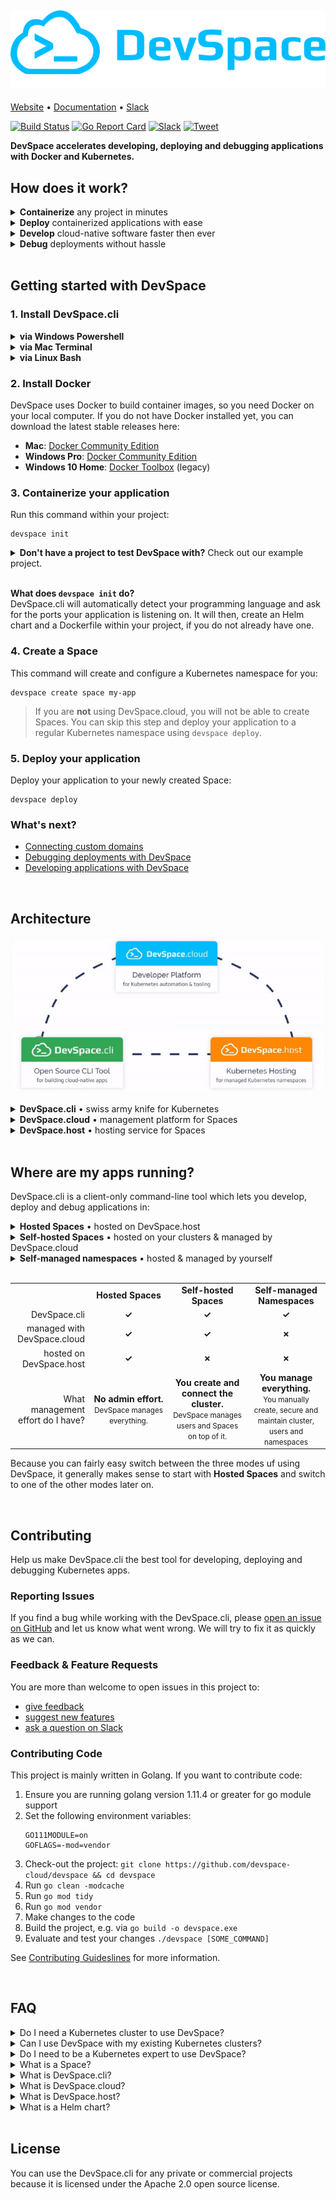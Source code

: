 [![DevSpace Logo](docs/website/static/img/github-readme-header.svg)](https://devspace.cloud/)
---

[Website](https://devspace.cloud/) • 
[Documentation](https://devspace.cloud/docs) • 
[Slack](https://devspace.cloud/slack)

[![Build Status](https://travis-ci.org/devspace-cloud/devspace.svg?branch=master)](https://travis-ci.org/devspace-cloud/devspace)
[![Go Report Card](https://goreportcard.com/badge/github.com/devspace-cloud/devspace)](https://goreportcard.com/report/github.com/devspace-cloud/devspace)
[![Slack](https://devspace.cloud/slack/badge.svg)](http://devspace.cloud/slack)
[![Tweet](https://img.shields.io/twitter/url/http/shields.io.svg?style=social)](https://twitter.com/home?status=Just%20found%20out%20about%20%23DevSpace.cli%3A%20https%3A//github.com/devspace-cloud/devspace%0A%0AIt%20lets%20you%20build%20cloud%20native%20software%20directly%20on%20top%20of%20%23Kubernetes%20and%20%23Docker%0A%23CloudNative%20%23k8s)


**DevSpace accelerates developing, deploying and debugging applications with Docker and Kubernetes.**

## How does it work?

<details>
<summary><b>Containerize</b> any project in minutes</summary>

### Initialize your project
```
devspace init
```
#### DevSpace uses smart defaults for many programming languages and frameworks to:
1. Automatically create a Dockerfile for your app
2. Add a [highly customizable Helm chart](https://devspace.cloud/docs/charts/devspace-chart) to your project

> If you already have a Dockerfile or a Helm chart, DevSpace.cli will ask you if you want to use them instead of the default files.

Customize Dockerfile and Kubernetes deployment:
 - [Add packages (e.g. databases)](https://devspace.cloud/docs/charts/packages)
 - [Configure persistent volumes](https://devspace.cloud/docs/charts/persistent-volumes)
 - [Set environment variables](https://devspace.cloud/docs/charts/environment-variables)
 - [Enable auto-scaling](https://devspace.cloud/docs/charts/scaling)

---

</details>

<details>
<summary><b>Deploy</b> containerized applications with ease</summary>

### 1. Create a Space
```
devspace create space my-app
```
If you are using DevSpace.cloud, you can create Spaces with a single command. Spaces are smart Kubernetes namespaces with:
- Automatic allocation of a subdomain for each Space
- Automatic RBAC configuration for better isolation of users
- Resource auto-scaling within the configured limits
- [and much more...](https://devspace.cloud/docs/spaces/what-are-spaces)

> **If you do not want to use DevSpace.cloud, you will not be able to create Spaces.** You can skip this step and deploy your application to a regular Kubernetes namespace using `devspace deploy`.

### 2. Deploy your application
```
devspace deploy
```

#### What does `devspace deploy` do?
1. Builds, tags and pushes your Docker images
2. Creates pull secrets for your image registries
3. Deploys your project with the newest images

### 3. Access your application
After deploying, your application will run on a domain that is connected to your Space:
- **auto-generated, e.g. `my-app.devspace.host`**
- **custom domain ([Learn how to connected a custom domain](https://devspace.cloud/docs/deployment/domains))**

> **If you are not using DevSpace.cloud, you will need to manually configure a domain and an ingress.**

---

</details>

<details>
<summary><b>Develop</b> cloud-native software faster then ever</summary>

### Develop in a production-like environment
```
devspace dev
```
**With DevSpace, you can build and test your application directly inside Kubernetes.** Thanks to our real-time code sync, you can even use hot reloading tools (e.g. nodemon) to refresh your running application without having to waste time on re-building and re-deploying your application every time you change your code. With DevSpace, your containers are updated in real-time without any delay.

Learn more about development with DevSpace:
- [Real-time code synchronization for hot reloading](https://devspace.cloud/docs/development/synchronization)
- [Automatic port forwarding for access via localhost](https://devspace.cloud/docs/development/port-forwarding)
- [Terminal proxy for running commands in your containers](https://devspace.cloud/docs/development/terminal)

---

</details>

<details>
<summary><b>Debug</b> deployments without hassle</summary>

### Speed up finding and solving issues
```
devspace analyze
```
**DevSpace automatically analyzes your deployments**, identifies potential issues and helps you resolve them:
- Identify reasons for image pull failure
- View log snapshots of crashed containers
- Debug networking issues (e.g. misconfigured services)

Learn more about development with DevSpace:
- [Automate issue detection with DevSpace](https://devspace.cloud/docs/debugging/analyze)
- [Stream container logs with DevSpace](https://devspace.cloud/docs/debugging/logs)
- [Use the debugger of your IDE with DevSpace](https://devspace.cloud/docs/debugging/debuggers)
- [Start terminal sessions for debugging](https://devspace.cloud/docs/debugging/enter)

</details>

<br>

## Getting started with DevSpace
### 1. Install DevSpace.cli

<details>
<summary><b>via Windows Powershell</b></summary>

```
[System.Net.ServicePointManager]::SecurityProtocol = [System.Net.SecurityProtocolType]'Tls,Tls11,Tls12'
md -Force "$Env:Programfiles\devspace"
wget -UseBasicParsing ((Invoke-WebRequest -URI "https://api.github.com/repos/covexo/devspace/releases/latest" -UseBasicParsing).Content -replace ".*`"(https://github.com[^`"]*devspace-windows-amd64.exe)`".*","`$1") -o $Env:Programfiles\devspace\devspace.exe
& "$Env:Programfiles\devspace\devspace.exe" "install"
```

</details>

<details>
<summary><b>via Mac Terminal</b></summary>

```
curl -s -H "Accept: application/json" "https://api.github.com/repos/covexo/devspace/releases/latest" | sed -nE 's!.*"(https://github.com[^"]*devspace-darwin-amd64)".*!\1!p' | xargs -n 1 curl -L -o devspace && chmod +x devspace
sudo mv devspace /usr/local/bin
```

</details>

<details>
<summary><b>via Linux Bash</b></summary>

```
curl -s -H "Accept: application/json" "https://api.github.com/repos/covexo/devspace/releases/latest" | sed -nE 's!.*"(https://github.com[^"]*devspace-linux-amd64)".*!\1!p' | xargs -n 1 curl -L -o devspace && chmod +x devspace
sudo mv devspace /usr/local/bin
```

</details>

### 2. Install Docker

DevSpace uses Docker to build container images, so you need Docker on your local computer. If you do not have Docker installed yet, you can download the latest stable releases here:
- **Mac**: [Docker Community Edition](https://download.docker.com/mac/stable/Docker.dmg)
- **Windows Pro**: [Docker Community Edition](https://download.docker.com/win/stable/Docker%20for%20Windows%20Installer.exe)
- **Windows 10 Home**: [Docker Toolbox](https://download.docker.com/win/stable/DockerToolbox.exe) (legacy)


### 3. Containerize your application
Run this command within your project:
```
devspace init
```
<details>
<summary><b>Don't have a project to test DevSpace with?</b> Check out our example project.</summary>

```
git clone https://github.com/devspace-cloud/devspace-quickstart-nodejs
```

</details>

<br>

**What does `devspace init` do?**  
DevSpace.cli will automatically detect your programming language and ask for the ports your application is listening on. It will then, create an Helm chart and a Dockerfile within your project, if you do not already have one.

### 4. Create a Space
This command will create and configure a Kubernetes namespace for you:
```
devspace create space my-app
```
> If you are **not** using DevSpace.cloud, you will not be able to create Spaces. You can skip this step and deploy your application to a regular Kubernetes namespace using `devspace deploy`.

### 5. Deploy your application
Deploy your application to your newly created Space:
```
devspace deploy
```

### What's next?
 - [Connecting custom domains](https://devspace.cloud/docs/deployment/domains)
 - [Debugging deployments with DevSpace](https://devspace.cloud/docs/debugging/overview)
 - [Developing applications with DevSpace](https://devspace.cloud/docs/development/workflow)

<br>

## Architecture

<p align="center"><img src="docs/website/static/img/github-readme-architecture.gif" alt="DevSpace Architecture"></p>

<details>
<summary><b>DevSpace.cli</b> • swiss army knife for Kubernetes</summary>

DevSpace.cli is an open-source command-line tool that provides everything you need to develop, deploy and debug applications with Docker and Kubernetes.

> You can either use DevSpace.cli as standalone solution for your self-managed Kubernetes namespaces or in combination with DevSpace.cloud.

</details>

<details>
<summary><b>DevSpace.cloud</b> • management platform for Spaces</summary>

DevSpace.cloud is a developer platform for Kubernetes that lets you create and manage Spaces via DevSpace.cli or GUI. 

> The Spaces you create with DevSpace.cloud either run on DevSpace.host or on your own Kubernetes clusters after connecting them to the platform.

</details>

<details>
<summary><b>DevSpace.host</b> • hosting service for Spaces</summary>

DevSpace.host is a hosting service that lets you create Spaces instead of entire Kubernetes clusters. Because you only pay for the resources used for creating your containers, it is much cheaper than having to pay for an entire Kubernetes cluster, especially for small and medium size workloads.

> DevSpace.host is runs on top of Google Cloud, AWS and Azure clusters and is optimized for reliability and scalability.

</details>

<br>

## Where are my apps running?
DevSpace.cli is a client-only command-line tool which lets you develop, deploy and debug applications in:

<details>
<summary><b>Hosted Spaces</b> • hosted on DevSpace.host</summary>

Hosted Spaces run on DevSpace.host. You will automatically get a `.devspace.host` subdomain for your Space. Using DevSpace.host automatically means that you are using DevSpace.cloud which manages all Spaces running on top of DevSpace.host. 

> Users of DevSpace.host can create one Space with limited resources for free. To enable resource scaling, you have to verify your account by adding payment information. With a verified account, you can use more cloud resources for your containers and only pay the resources that are actually needed to create and run your containers.

</details>

<details>
<summary><b>Self-hosted Spaces</b> • hosted on your clusters & managed by DevSpace.cloud</summary>

Self-hosted Spaces run on your own Kubernetes cluster which can be hosted anywhere you like (e.g. managed public cloud, private cloud). Self-hosted Spaces are different from self-managed Spaces because self-hosted Spaces are still managed by DevSpace.cloud.

> To use self-hosted Spaces, simply [connect your own Kubernetes cluster as external cluster in DevSpace.cloud](https://devspace.cloud/docs/advanced/external-clusters). You will then be able to use DevSpace.cloud and create self-hosted Spaces which are not running on DevSpace.host but on your own Kubernetes clusters.

</details>

<details>
<summary><b>Self-managed namespaces</b> • hosted & managed by yourself</summary>

Self-managed namespaces are hosted on your own Kubernetes clusters. Unlike Spaces, regular Kubernetes namespaces are **not** managed by DevSpace.cloud. That means that you will have to take care of the following things manually:
* enforce resource limits
* configure secure user permissions
* isolate namespaces of different users
* connect domains and configure ingresses
* install and manage basic cluster services (e.g. ingress controller, cert-manager for TLS, monitoring and log aggregation tools)

</details>

<br>

<table width="100%">
    <tbody width="100%">
        <tr>
            <td width="25%"></td>
            <td width="25%" align="center"><b>Hosted Spaces</b></td>
            <td width="25%" align="center"><b>Self-hosted Spaces</b></td>
            <td width="25%" align="center"><b>Self-managed Namespaces</b></td>
        </tr>
        <tr>
            <td align="right">DevSpace.cli</td>
            <td align="center"><b>✓</b></td>
            <td align="center"><b>✓</b></td>
            <td align="center"><b>✓</b></td>
        </tr>
        <tr>
            <td align="right">managed with DevSpace.cloud</td>
            <td align="center"><b>✓</b></td>
            <td align="center"><b>✓</b></td>
            <td align="center"><b>✗</b></td>
        </tr>
        <tr>
            <td align="right">hosted on DevSpace.host</td>
            <td width="25%" align="center"><b>✓</b></td>
            <td width="25%" align="center"><b>✗</b></td>
            <td width="25%" align="center"><b>✗</b></td>
        </tr>
        <tr>
            <td align="right">What management effort do I have?</td>
            <td width="25%" align="center">
                <b>No admin effort.</b><br>
                <small>DevSpace manages everything.</small>
            </td>
            <td width="25%" align="center">
                <b>You create and connect the cluster.</b><br>
                <small>DevSpace manages users and Spaces on top of it.</small>
            </td>
            <td width="25%" align="center">
                <b>You manage everything.</b><br>
                <small>You manually create, secure and maintain cluster, users and namespaces</small>
            </td>
        </tr>
    </tbody>
</table>

Because you can fairly easy switch between the three modes uf using DevSpace, it generally makes sense to start with **Hosted Spaces** and switch to one of the other modes later on.

<br>

## Contributing
Help us make DevSpace.cli the best tool for developing, deploying and debugging Kubernetes apps.

### Reporting Issues
If you find a bug while working with the DevSpace.cli, please [open an issue on GitHub](https://github.com/devspace-cloud/devspace/issues/new?labels=kind%2Fbug&template=bug-report.md&title=Bug:) and let us know what went wrong. We will try to fix it as quickly as we can.

### Feedback & Feature Requests
You are more than welcome to open issues in this project to:
- [give feedback](https://github.com/devspace-cloud/devspace/issues/new?labels=kind%2Ffeedback&title=Feedback:)
- [suggest new features](https://github.com/devspace-cloud/devspace/issues/new?labels=kind%2Ffeature&template=feature-request.md&title=Feature%20Request:)
- [ask a question on Slack](https://devspace.cloud/slack)

### Contributing Code
This project is mainly written in Golang. If you want to contribute code:
1. Ensure you are running golang version 1.11.4 or greater for go module support
2. Set the following environment variables:
    ```
    GO111MODULE=on
    GOFLAGS=-mod=vendor
    ```
3. Check-out the project: `git clone https://github.com/devspace-cloud/devspace && cd devspace`
4. Run `go clean -modcache`
5. Run `go mod tidy`
6. Run `go mod vendor`
7. Make changes to the code
8. Build the project, e.g. via `go build -o devspace.exe`
9. Evaluate and test your changes `./devspace [SOME_COMMAND]`

See [Contributing Guideslines](CONTRIBUTING.md) for more information.


<br>

## FAQ
<details>
<summary>Do I need a Kubernetes cluster to use DevSpace?</summary>

**No.** You can simply use **Hosted Spaces** which run on top of DevSpace.host and which are fully managed by DevSpace.cloud.

</details>

<details>
<summary>Can I use DevSpace with my existing Kubernetes clusters?</summary>

**Yes.** You have two options:
1. [Connect your existing Kubernetes clusters to DevSpace.cloud](https://devspace.cloud/docs/advanced/external-clusters) as external clusters. DevSpace.cloud will then be able to create and manage users and Spaces on opt of your Kubernetes clusters.
2. You just use DevSpace.cli without DevSpace.cloud. That means that you manually need to:
    * enforce resource limits
    * configure secure user permissions
    * isolate namespaces of different users
    * connect domains and configure ingresses
    * install and manage basic cluster services (e.g. ingress controller, cert-manager for TLS, monitoring and log aggregation tools)

</details>

<details>
<summary>Do I need to be a Kubernetes expert to use DevSpace?</summary>

**No.** Altough DevSpace provides a lot of advanced tooling for Kubernetes experts, it is optimized for developer experience which makes it especially easy to use for Kubernetes beginners.

</details>

<details>
<summary>What is a Space?</summary>

Spaces are smart Kubernetes namespaces which provide the following features:
- Automatic provisioning via `devspace create space [SPACE_NAME]`
- Automatic allocation of a subdomain for each Space, e.g. `my-app.devspace.host`
- Automatic RBAC configuration for better isolation of users
- Automatic resource limit configuration and enforcement
- Resource auto-scaling within the configured limits
- Smart analysis of issues within your Space via `devspace analyze`

</details>

<details>
<summary>What is DevSpace.cli?</summary>

DevSpace.cli is an open-source command-line tool that provides everything you need to develop, deploy and debug applications with Docker and Kubernetes.

> You can either use DevSpace.cli as standalone solution for your self-managed Kubernetes namespaces or in combination with DevSpace.cloud.

</details>

<details>
<summary>What is DevSpace.cloud?</summary>

DevSpace.cloud is a developer platform for Kubernetes that lets you create and manage Spaces via DevSpace.cli or GUI. 

> The Spaces you create with DevSpace.cloud either run on DevSpace.host or on your own Kubernetes clusters after connecting them to the platform.

</details>

<details>
<summary>What is DevSpace.host?</summary>

DevSpace.host is a hosting service that lets you create Spaces instead of entire Kubernetes clusters. Because you only pay for the resources used for creating your containers, it is much cheaper than having to pay for an entire Kubernetes cluster, especially for small and medium size workloads.

> DevSpace.host is runs on top of Google Cloud, AWS and Azure clusters and is optimized for reliability and scalability.

</details>

<details>
<summary>What is a Helm chart?</summary>

[Helm](https://helm.sh/) is the package manager for Kubernetes. Packages in Helm are called Helm charts.

[Learn more about Helm charts](https://helm.sh/docs/)

</details>


<br>

## License
You can use the DevSpace.cli for any private or commercial projects because it is licensed under the Apache 2.0 open source license.
